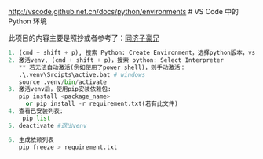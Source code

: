 
http://vscode.github.net.cn/docs/python/environments  # VS Code 中的 Python 环境

此项目的内容主要是照抄或者参考了：[同济子豪兄](https://space.bilibili.com/1900783/#/)<br>

```python
1. (cmd + shift + p), 搜索 Python: Create Environment，选择python版本，vscode将开始自动创建venv
2. 激活venv, (cmd + shift + p)，搜索 python: Select Interpreter
   ** 若无法自动激活(例如使用了power shell)，则手动激活： 
   .\.venv\Srcipts\active.bat # windows
   source .venv/bin/activate
3. 激活venv后，使用pip安装依赖包: 
   pip install <package_name> 
     or pip install -r requirement.txt(若有此文件)
4. 查看已安装列表: 
    pip list
5. deactivate #退出venv

6. 生成依赖列表
   pip freeze > requirement.txt
```

